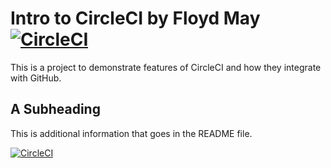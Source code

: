 # Intro to CircleCI by Floyd May [![CircleCI](https://circleci.com/gh/floyd-may/circleci-intro.svg?style=svg)](https://circleci.com/gh/floyd-may/circleci-intro)

This is a project to demonstrate features of CircleCI and how they integrate with GitHub.

## A Subheading

This is additional information that goes in the README file.

[![CircleCI](https://dl.circleci.com/status-badge/img/circleci/DJijeqAKNGPju8Q61xViof/YBs6P1depRqu1Mes1hf67B/tree/main.svg?style=svg)](https://dl.circleci.com/status-badge/redirect/circleci/DJijeqAKNGPju8Q61xViof/YBs6P1depRqu1Mes1hf67B/tree/main)

